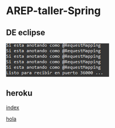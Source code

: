 # AREP-taller-Spring
 
## DE eclipse 

![run](imagenes/run.png)

## heroku

[index](https://spring-arep.herokuapp.com/index.html)

[hola](https://spring-arep.herokuapp.com/Apps/hola)

